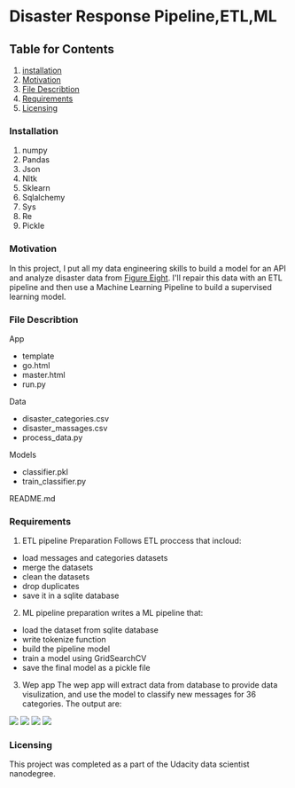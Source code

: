 # Disaster Response Pipeline,ETL,ML

## Table for Contents
1. [installation](#installation)
2. [Motivation](#motivation)
3. [File Describtion](#file-describtion)
4. [Requirements](#requirements)
5. [Licensing](#licensing)

### Installation
1. numpy
2. Pandas
3. Json
4. Nltk
5. Sklearn
6. Sqlalchemy
7. Sys
8. Re
9. Pickle

### Motivation

In this project, I put all my data engineering skills to build a model for an API and analyze disaster data from [Figure Eight](https://appen.com). I'll repair this data with an ETL pipeline and then use a Machine Learning Pipeline to build a supervised learning model.    

### File Describtion

App
* template
* go.html
* master.html
* run.py

Data
* disaster_categories.csv
* disaster_massages.csv
* process_data.py

Models
* classifier.pkl
* train_classifier.py

README.md

### Requirements

1. ETL pipeline Preparation
Follows ETL proccess that incloud:
* load messages and categories datasets
* merge the datasets
* clean the datasets
* drop duplicates
* save it in a sqlite database

2. ML pipeline preparation
writes a ML pipeline that:
* load the dataset from sqlite database
* write tokenize function
* build the pipeline model
* train a model using GridSearchCV
* save the final model as a pickle file

3. Wep app 
The wep app will extract data from database to provide data visulization, and use the model to classify new messages for 36 categories. The output are:

<img src="https://user-images.githubusercontent.com/122842788/232374746-5bfebfae-721c-4ecc-af6b-6a1b28f73504.png">
<img src="https://user-images.githubusercontent.com/122842788/232374890-064bf883-f951-49fc-9427-599117f9b1d9.png">
<img src="https://user-images.githubusercontent.com/122842788/232375018-4025c471-04ee-47a2-93f1-2cfcc6d5500c.png">
<img src="https://user-images.githubusercontent.com/122842788/232375080-ddbcc9dc-53f6-43ea-8d07-65a9ece7f765.png">

### Licensing
This project was completed as a part of the Udacity data scientist nanodegree. 
